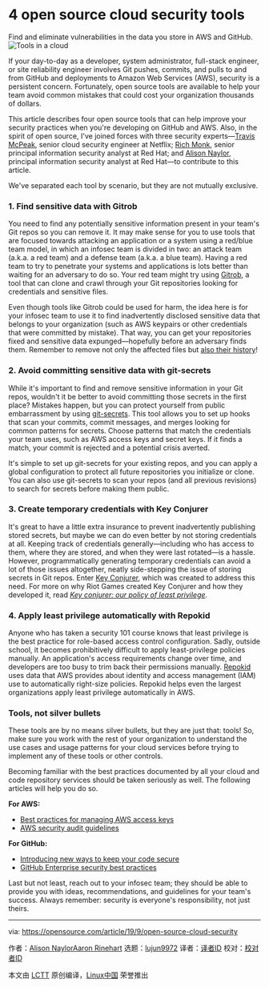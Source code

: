 [#]: collector: (lujun9972)
[#]: translator: (hopefully2333)
[#]: reviewer: ( )
[#]: publisher: ( )
[#]: url: ( )
[#]: subject: (4 open source cloud security tools)
[#]: via: (https://opensource.com/article/19/9/open-source-cloud-security)
[#]: author: (Alison NaylorAaron Rinehart https://opensource.com/users/asnaylorhttps://opensource.com/users/ansilvahttps://opensource.com/users/sethhttps://opensource.com/users/bretthunoldtcomhttps://opensource.com/users/aaronrineharthttps://opensource.com/users/marcobravo)

4 open source cloud security tools
======
Find and eliminate vulnerabilities in the data you store in AWS and
GitHub.
![Tools in a cloud][1]

If your day-to-day as a developer, system administrator, full-stack engineer, or site reliability engineer involves Git pushes, commits, and pulls to and from GitHub and deployments to Amazon Web Services (AWS), security is a persistent concern. Fortunately, open source tools are available to help your team avoid common mistakes that could cost your organization thousands of dollars.

This article describes four open source tools that can help improve your security practices when you're developing on GitHub and AWS. Also, in the spirit of open source, I've joined forces with three security experts—[Travis McPeak][2], senior cloud security engineer at Netflix; [Rich Monk][3], senior principal information security analyst at Red Hat; and [Alison Naylor][4], principal information security analyst at Red Hat—to contribute to this article.

We've separated each tool by scenario, but they are not mutually exclusive.

### 1\. Find sensitive data with Gitrob

You need to find any potentially sensitive information present in your team's Git repos so you can remove it. It may make sense for you to use tools that are focused towards attacking an application or a system using a red/blue team model, in which an infosec team is divided in two: an attack team (a.k.a. a red team) and a defense team (a.k.a. a blue team). Having a red team to try to penetrate your systems and applications is lots better than waiting for an adversary to do so. Your red team might try using [Gitrob][5], a tool that can clone and crawl through your Git repositories looking for credentials and sensitive files.

Even though tools like Gitrob could be used for harm, the idea here is for your infosec team to use it to find inadvertently disclosed sensitive data that belongs to your organization (such as AWS keypairs or other credentials that were committed by mistake). That way, you can get your repositories fixed and sensitive data expunged—hopefully before an adversary finds them. Remember to remove not only the affected files but [also their history][6]!

### 2\. Avoid committing sensitive data with git-secrets

While it's important to find and remove sensitive information in your Git repos, wouldn't it be better to avoid committing those secrets in the first place? Mistakes happen, but you can protect yourself from public embarrassment by using [git-secrets][7]. This tool allows you to set up hooks that scan your commits, commit messages, and merges looking for common patterns for secrets. Choose patterns that match the credentials your team uses, such as AWS access keys and secret keys. If it finds a match, your commit is rejected and a potential crisis averted.

It's simple to set up git-secrets for your existing repos, and you can apply a global configuration to protect all future repositories you initialize or clone. You can also use git-secrets to scan your repos (and all previous revisions) to search for secrets before making them public.

### 3\. Create temporary credentials with Key Conjurer

It's great to have a little extra insurance to prevent inadvertently publishing stored secrets, but maybe we can do even better by not storing credentials at all. Keeping track of credentials generally—including who has access to them, where they are stored, and when they were last rotated—is a hassle. However, programmatically generating temporary credentials can avoid a lot of those issues altogether, neatly side-stepping the issue of storing secrets in Git repos. Enter [Key Conjurer][8], which was created to address this need. For more on why Riot Games created Key Conjurer and how they developed it, read _[Key conjurer: our policy of least privilege][9]_.

### 4\. Apply least privilege automatically with Repokid

Anyone who has taken a security 101 course knows that least privilege is the best practice for role-based access control configuration. Sadly, outside school, it becomes prohibitively difficult to apply least-privilege policies manually. An application's access requirements change over time, and developers are too busy to trim back their permissions manually. [Repokid][10] uses data that AWS provides about identity and access management (IAM) use to automatically right-size policies. Repokid helps even the largest organizations apply least privilege automatically in AWS.

### Tools, not silver bullets

These tools are by no means silver bullets, but they are just that: tools! So, make sure you work with the rest of your organization to understand the use cases and usage patterns for your cloud services before trying to implement any of these tools or other controls.

Becoming familiar with the best practices documented by all your cloud and code repository services should be taken seriously as well. The following articles will help you do so.

**For AWS:**

  * [Best practices for managing AWS access keys][11]
  * [AWS security audit guidelines][12]



**For GitHub:**

  * [Introducing new ways to keep your code secure][13]
  * [GitHub Enterprise security best practices][14]



Last but not least, reach out to your infosec team; they should be able to provide you with ideas, recommendations, and guidelines for your team's success. Always remember: security is everyone's responsibility, not just theirs.

--------------------------------------------------------------------------------

via: https://opensource.com/article/19/9/open-source-cloud-security

作者：[Alison NaylorAaron Rinehart][a]
选题：[lujun9972][b]
译者：[译者ID](https://github.com/译者ID)
校对：[校对者ID](https://github.com/校对者ID)

本文由 [LCTT](https://github.com/LCTT/TranslateProject) 原创编译，[Linux中国](https://linux.cn/) 荣誉推出

[a]: https://opensource.com/users/asnaylorhttps://opensource.com/users/ansilvahttps://opensource.com/users/sethhttps://opensource.com/users/bretthunoldtcomhttps://opensource.com/users/aaronrineharthttps://opensource.com/users/marcobravo
[b]: https://github.com/lujun9972
[1]: https://opensource.com/sites/default/files/styles/image-full-size/public/lead-images/cloud_tools_hardware.png?itok=PGjJenqT (Tools in a cloud)
[2]: https://twitter.com/travismcpeak?lang=en
[3]: https://github.com/rmonk
[4]: https://www.linkedin.com/in/alperkins/
[5]: https://github.com/michenriksen/gitrob
[6]: https://help.github.com/en/articles/removing-sensitive-data-from-a-repository
[7]: https://github.com/awslabs/git-secrets
[8]: https://github.com/RiotGames/key-conjurer
[9]: https://technology.riotgames.com/news/key-conjurer-our-policy-least-privilege
[10]: https://github.com/Netflix/repokid
[11]: https://docs.aws.amazon.com/general/latest/gr/aws-access-keys-best-practices.html
[12]: https://docs.aws.amazon.com/general/latest/gr/aws-security-audit-guide.html
[13]: https://github.blog/2019-05-23-introducing-new-ways-to-keep-your-code-secure/
[14]: https://github.blog/2015-10-09-github-enterprise-security-best-practices/
